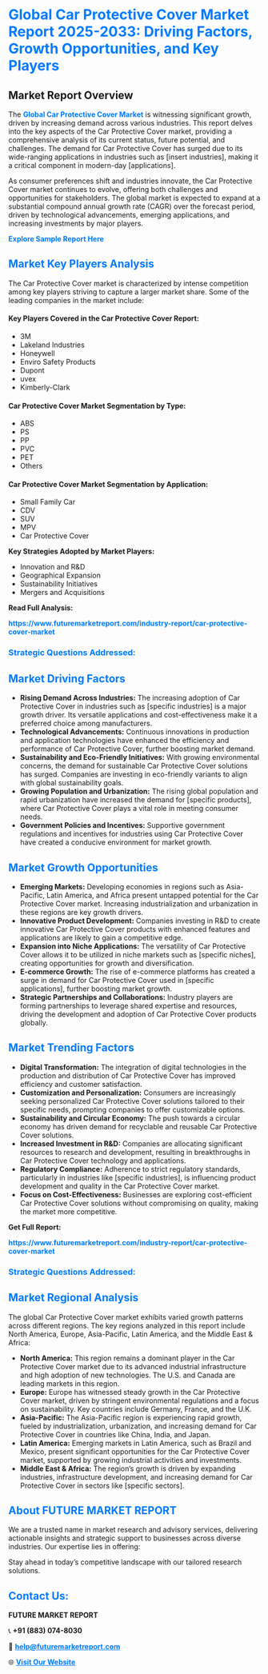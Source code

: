 <h1 style="color: #007BFF;">Global Car Protective Cover Market Report 2025-2033: Driving Factors, Growth Opportunities, and Key Players</h1>

<section id="overview">
<h2>Market Report Overview</h2>
<p>The <a href="https://www.futuremarketreport.com/industry-report/car-protective-cover-market" style="color: #007BFF; text-decoration: none;"><strong>Global Car Protective Cover Market</strong></a> is witnessing significant growth, driven by increasing demand across various industries. This report delves into the key aspects of the Car Protective Cover market, providing a comprehensive analysis of its current status, future potential, and challenges. The demand for Car Protective Cover has surged due to its wide-ranging applications in industries such as [insert industries], making it a critical component in modern-day [applications].</p>
<p>As consumer preferences shift and industries innovate, the Car Protective Cover market continues to evolve, offering both challenges and opportunities for stakeholders. The global market is expected to expand at a substantial compound annual growth rate (CAGR) over the forecast period, driven by technological advancements, emerging applications, and increasing investments by major players.</p>
</section>

<section id="overview">
<p><a href="https://www.futuremarketreport.com/request-sample/reportId=125944" style="color: #007BFF; text-decoration: none;"><strong>Explore Sample Report Here</strong></a></p>
</section>

<section id="key-players">
<h2 style="color: #007BFF;">Market Key Players Analysis</h2>
<p>The Car Protective Cover market is characterized by intense competition among key players striving to capture a larger market share. Some of the leading companies in the market include:</p>
<h4>Key Players Covered in the Car Protective Cover Report:</h4>
<ul><li>3M</li><li>Lakeland Industries</li><li>Honeywell</li><li>Enviro Safety Products</li><li>Dupont</li><li>uvex</li><li>Kimberly-Clark</li></ul>
<h4>Car Protective Cover Market Segmentation by Type:</h4>
<ul><li>ABS</li><li>PS</li><li>PP</li><li>PVC</li><li>PET</li><li>Others</li></ul>

<h4>Car Protective Cover Market Segmentation by Application:</h4>
<ul><li>Small Family Car</li><li>CDV</li><li>SUV</li><li>MPV</li><li>Car Protective Cover</li></ul>
<p><strong>Key Strategies Adopted by Market Players:</strong></p>
<ul>
<li>Innovation and R&D</li>
<li>Geographical Expansion</li>
<li>Sustainability Initiatives</li>
<li>Mergers and Acquisitions</li>
</ul>
</section>

<section>
<p><strong>Read Full Analysis: </strong></p><a href="https://www.futuremarketreport.com/industry-report/car-protective-cover-market" style="color: #007BFF; text-decoration: none;"><strong>https://www.futuremarketreport.com/industry-report/car-protective-cover-market</strong></a>
<h3 style="color: #007BFF;">Strategic Questions Addressed:</h3>
</section>

<section id="driving-factors">
<h2 style="color: #007BFF;">Market Driving Factors</h2>
<ul>
<li><strong>Rising Demand Across Industries:</strong> The increasing adoption of Car Protective Cover in industries such as [specific industries] is a major growth driver. Its versatile applications and cost-effectiveness make it a preferred choice among manufacturers.</li>
<li><strong>Technological Advancements:</strong> Continuous innovations in production and application technologies have enhanced the efficiency and performance of Car Protective Cover, further boosting market demand.</li>
<li><strong>Sustainability and Eco-Friendly Initiatives:</strong> With growing environmental concerns, the demand for sustainable Car Protective Cover solutions has surged. Companies are investing in eco-friendly variants to align with global sustainability goals.</li>
<li><strong>Growing Population and Urbanization:</strong> The rising global population and rapid urbanization have increased the demand for [specific products], where Car Protective Cover plays a vital role in meeting consumer needs.</li>
<li><strong>Government Policies and Incentives:</strong> Supportive government regulations and incentives for industries using Car Protective Cover have created a conducive environment for market growth.</li>
</ul>
</section>

<section id="growth-opportunities">
<h2 style="color: #007BFF;">Market Growth Opportunities</h2>
<ul>
<li><strong>Emerging Markets:</strong> Developing economies in regions such as Asia-Pacific, Latin America, and Africa present untapped potential for the Car Protective Cover market. Increasing industrialization and urbanization in these regions are key growth drivers.</li>
<li><strong>Innovative Product Development:</strong> Companies investing in R&D to create innovative Car Protective Cover products with enhanced features and applications are likely to gain a competitive edge.</li>
<li><strong>Expansion into Niche Applications:</strong> The versatility of Car Protective Cover allows it to be utilized in niche markets such as [specific niches], creating opportunities for growth and diversification.</li>
<li><strong>E-commerce Growth:</strong> The rise of e-commerce platforms has created a surge in demand for Car Protective Cover used in [specific applications], further boosting market growth.</li>
<li><strong>Strategic Partnerships and Collaborations:</strong> Industry players are forming partnerships to leverage shared expertise and resources, driving the development and adoption of Car Protective Cover products globally.</li>
</ul>
</section>

<section id="trending-factors">
<h2 style="color: #007BFF;">Market Trending Factors</h2>
<ul>
<li><strong>Digital Transformation:</strong> The integration of digital technologies in the production and distribution of Car Protective Cover has improved efficiency and customer satisfaction.</li>
<li><strong>Customization and Personalization:</strong> Consumers are increasingly seeking personalized Car Protective Cover solutions tailored to their specific needs, prompting companies to offer customizable options.</li>
<li><strong>Sustainability and Circular Economy:</strong> The push towards a circular economy has driven demand for recyclable and reusable Car Protective Cover solutions.</li>
<li><strong>Increased Investment in R&D:</strong> Companies are allocating significant resources to research and development, resulting in breakthroughs in Car Protective Cover technology and applications.</li>
<li><strong>Regulatory Compliance:</strong> Adherence to strict regulatory standards, particularly in industries like [specific industries], is influencing product development and quality in the Car Protective Cover market.</li>
<li><strong>Focus on Cost-Effectiveness:</strong> Businesses are exploring cost-efficient Car Protective Cover solutions without compromising on quality, making the market more competitive.</li>
</ul>
</section>

<section>
<p><strong>Get Full Report: </strong></p><a href="https://www.futuremarketreport.com/industry-report/car-protective-cover-market" style="color: #007BFF; text-decoration: none;"><strong>https://www.futuremarketreport.com/industry-report/car-protective-cover-market</strong></a>
<h3 style="color: #007BFF;">Strategic Questions Addressed:</h3>
</section>


<section id="regional-analysis">
<h2 style="color: #007BFF;">Market Regional Analysis</h2>
<p>The global Car Protective Cover market exhibits varied growth patterns across different regions. The key regions analyzed in this report include North America, Europe, Asia-Pacific, Latin America, and the Middle East & Africa:</p>
<ul>
<li><strong>North America:</strong> This region remains a dominant player in the Car Protective Cover market due to its advanced industrial infrastructure and high adoption of new technologies. The U.S. and Canada are leading markets in this region.</li>
<li><strong>Europe:</strong> Europe has witnessed steady growth in the Car Protective Cover market, driven by stringent environmental regulations and a focus on sustainability. Key countries include Germany, France, and the U.K.</li>
<li><strong>Asia-Pacific:</strong> The Asia-Pacific region is experiencing rapid growth, fueled by industrialization, urbanization, and increasing demand for Car Protective Cover in countries like China, India, and Japan.</li>
<li><strong>Latin America:</strong> Emerging markets in Latin America, such as Brazil and Mexico, present significant opportunities for the Car Protective Cover market, supported by growing industrial activities and investments.</li>
<li><strong>Middle East & Africa:</strong> The region’s growth is driven by expanding industries, infrastructure development, and increasing demand for Car Protective Cover in sectors like [specific sectors].</li>
</ul>
</section>

<footer>
<h2 style="color: #007BFF;">About FUTURE MARKET REPORT</h2>
<p>We are a trusted name in market research and advisory services, delivering actionable insights and strategic support to businesses across diverse industries. Our expertise lies in offering:</p>

<p>Stay ahead in today’s competitive landscape with our tailored research solutions.</p>

<h2 style="color: #007BFF;">Contact Us:</h2>
<p><strong>FUTURE MARKET REPORT</strong></p>
<p>📞 <strong>+91 (883) 074-8030</strong></p>
<p>📧 <strong><a href="mailto:help@futuremarketreport.com" style="color: #007BFF;">help@futuremarketreport.com</a></strong></p>
<p>🌐 <strong><a href="https://www.futuremarketreport.com/" style="color: #007BFF;">Visit Our Website</a></strong></p>
</footer>